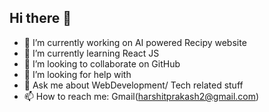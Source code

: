 ## Hi there 👋
- 🔭 I’m currently working on AI powered Recipy website
- 🌱 I’m currently learning React JS
- 👯 I’m looking to collaborate on GitHub
- 🤔 I’m looking for help with 
- 💬 Ask me about WebDevelopment/ Tech related stuff
- 📫 How to reach me: Gmail(harshitprakash2@gmail.com)

<!--
**harshitprakash/harshitprakash** is a ✨ _special_ ✨ repository because its `README.md` (this file) appears on your GitHub profile.

Here are some ideas to get you started:

- 🔭 I’m currently working on ...
- 🌱 I’m currently learning ...
- 👯 I’m looking to collaborate on ...
- 🤔 I’m looking for help with ...
- 💬 Ask me about ...
- 📫 How to reach me: ...
- 😄 Pronouns: ...
- ⚡ Fun fact: ...
-->
